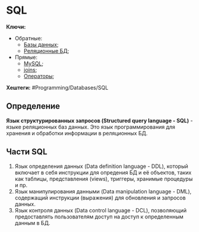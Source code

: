 
# SQL

**Ключи:**
- Обратные:
	- [Базы данных](databases);
	- [Реляционные БД](relative);
- Прямые:
	- [MySQL](MySQL);
	- [joins](joins);
	- [Операторы](sql-operators);

**Хештеги:** #Programming/Databases/SQL

## Определение

**Язык структурированных запросов (Structured query language - SQL)** -  языке реляционных баз данных. Это язык программирования для хранения и обработки информации в реляционных БД.

## Части SQL

1) Язык определения данных (Data definition language - DDL), который включает в себя инструкции для опредения БД и её объектов, таких как таблицы, представления (views), триггеры, хранимые процедуры и пр.
2) Язык манипулирования данными (Data manipulation language - DML), содержащий инструкции (выражения) для обновления и запросов данных.
3) Язык контроля данных (Data control language - DCL), позволяющий предоставлять пользователям доступ на доступ к определенным данным в БД.